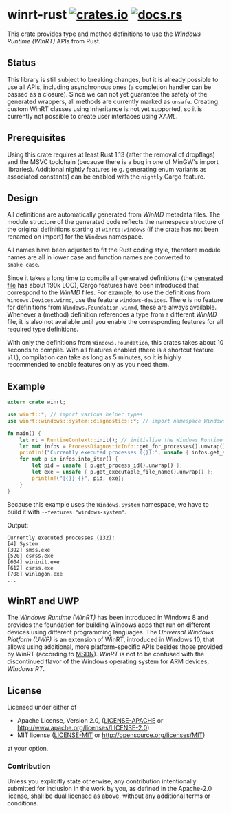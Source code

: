 # winrt-rust [![crates.io](https://img.shields.io/crates/v/winrt.svg)](https://crates.io/crates/winrt) [![docs.rs](https://docs.rs/winrt/badge.svg)](https://docs.rs/winrt/*/x86_64-pc-windows-msvc/winrt/)

This crate provides type and method definitions to use the *Windows Runtime (WinRT)* APIs from Rust.

## Status
This library is still subject to breaking changes, but it is already possible to use all APIs, including asynchronous ones
(a completion handler can be passed as a closure).
Since we can not yet guarantee the safety of the generated wrappers, all methods are currently marked as `unsafe`.
Creating custom WinRT classes using inheritance is not yet supported, so it is currently not possible to create user interfaces using *XAML*. 

## Prerequisites
Using this crate requires at least Rust 1.13 (after the removal of dropflags) and the MSVC toolchain (because there is a bug in one of MinGW's import libraries).
Additional nightly features (e.g. generating enum variants as associated constants) can be enabled with the `nightly` Cargo feature.

## Design
All definitions are automatically generated from *WinMD* metadata files.
The module structure of the generated code reflects the namespace structure of the original definitions
starting at `winrt::windows` (if the crate has not been renamed on import) for the `Windows` namespace.

All names have been adjusted to fit the Rust coding style, therefore module names are all in lower case and function names
are converted to `snake_case`.

Since it takes a long time to compile all generated definitions (the [generated file](https://github.com/contextfree/winrt-rust/blob/master/src/rt/gen.rs) has about 190k LOC),
Cargo features have been introduced that correspond to the *WinMD* files. For example, to use the definitions from `Windows.Devices.winmd`, use the feature `windows-devices`.
There is no feature for definitions from `Windows.Foundation.winmd`, these are always available. Whenever a (method) definition references a type from a different *WinMD* file,
it is also not available until you enable the corresponding features for all required type definitions.

With only the definitions from `Windows.Foundation`, this crates takes about 10 seconds to compile. With all features enabled (there is a shortcut feature `all`), compilation can take
as long as 5 minutes, so it is highly recommended to enable features only as you need them.

## Example
```rust
extern crate winrt;

use winrt::*; // import various helper types
use winrt::windows::system::diagnostics::*; // import namespace Windows.System.Diagnostics

fn main() {
    let rt = RuntimeContext::init(); // initialize the Windows Runtime
    let mut infos = ProcessDiagnosticInfo::get_for_processes().unwrap();
    println!("Currently executed processes ({}):", unsafe { infos.get_size().unwrap() });
    for mut p in infos.into_iter() {
        let pid = unsafe { p.get_process_id().unwrap() };
        let exe = unsafe { p.get_executable_file_name().unwrap() };
        println!("[{}] {}", pid, exe);
    }
}
```

Because this example uses the `Windows.System` namespace, we have to build it with `--features "windows-system"`.

Output:
```
Currently executed processes (132):
[4] System
[392] smss.exe
[520] csrss.exe
[604] wininit.exe
[612] csrss.exe
[708] winlogon.exe
...
```

## WinRT and UWP
The *Windows Runtime (WinRT)* has been introduced in Windows 8 and provides the foundation for building
Windows apps that run on different devices using different programming languages. The *Universal Windows Platform (UWP)* is
an extension of WinRT, introduced in Windows 10, that allows using additional, more platform-specific APIs besides those provided by WinRT (according to
[MSDN](https://msdn.microsoft.com/en-us/windows/uwp/get-started/universal-application-platform-guide)).
*WinRT* is not to be confused with the discontinued flavor of the Windows operating system for ARM devices, *Windows RT*.  

## License

Licensed under either of

 * Apache License, Version 2.0, ([LICENSE-APACHE](LICENSE-APACHE) or http://www.apache.org/licenses/LICENSE-2.0)
 * MIT license ([LICENSE-MIT](LICENSE-MIT) or http://opensource.org/licenses/MIT)

at your option.

### Contribution

Unless you explicitly state otherwise, any contribution intentionally
submitted for inclusion in the work by you, as defined in the Apache-2.0
license, shall be dual licensed as above, without any additional terms or
conditions.
